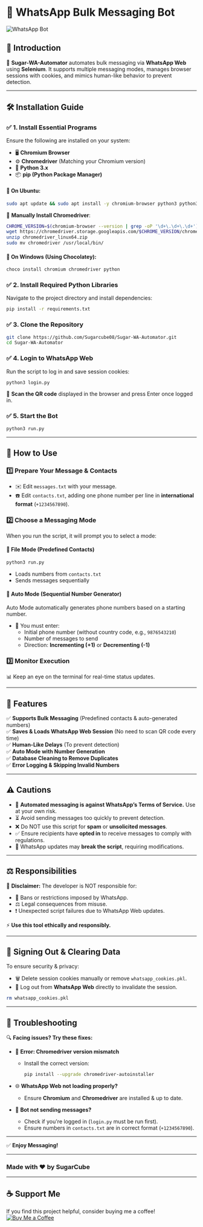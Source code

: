 # 🚀 WhatsApp Bulk Messaging Bot

![WhatsApp Bot](https://img.shields.io/badge/WhatsApp%20Automation-Powered%20by%20Selenium-green?style=flat-square&logo=whatsapp)

## 📌 Introduction
📲 **Sugar-WA-Automator** automates bulk messaging via **WhatsApp Web** using **Selenium**. It supports multiple messaging modes, manages browser sessions with cookies, and mimics human-like behavior to prevent detection.

---

## 🛠️ Installation Guide

### ✅ **1. Install Essential Programs**
Ensure the following are installed on your system:
- 🖥️ **Chromium Browser**
- ⚙️ **Chromedriver** (Matching your Chromium version)
- 🐍 **Python 3.x**
- 📦 **pip (Python Package Manager)**

#### **🔹 On Ubuntu:**
```bash
sudo apt update && sudo apt install -y chromium-browser python3 python3-pip
```
🔹 **Manually Install Chromedriver**:
```bash
CHROME_VERSION=$(chromium-browser --version | grep -oP '\d+\.\d+\.\d+')
wget https://chromedriver.storage.googleapis.com/$CHROME_VERSION/chromedriver_linux64.zip
unzip chromedriver_linux64.zip
sudo mv chromedriver /usr/local/bin/
```

#### **🔹 On Windows (Using Chocolatey):**
```powershell
choco install chromium chromedriver python
```

### ✅ **2. Install Required Python Libraries**
Navigate to the project directory and install dependencies:
```bash
pip install -r requirements.txt
```

### ✅ **3. Clone the Repository**
```bash
git clone https://github.com/Sugarcube08/Sugar-WA-Automator.git
cd Sugar-WA-Automator
```

### ✅ **4. Login to WhatsApp Web**
Run the script to log in and save session cookies:
```bash
python3 login.py
```
📌 **Scan the QR code** displayed in the browser and press Enter once logged in.

### ✅ **5. Start the Bot**
```bash
python3 run.py
```

---

## 📜 How to Use

### 1️⃣ **Prepare Your Message & Contacts**
- ✉️ Edit `messages.txt` with your message.
- ☎️ Edit `contacts.txt`, adding one phone number per line in **international format** (`+1234567890`).

### 2️⃣ **Choose a Messaging Mode**
When you run the script, it will prompt you to select a mode:

#### 🔹 **File Mode (Predefined Contacts)**
```bash
python3 run.py
```
- Loads numbers from `contacts.txt`
- Sends messages sequentially

#### 🔹 **Auto Mode (Sequential Number Generator)**
Auto Mode automatically generates phone numbers based on a starting number.
- 📌 You must enter:
  - Initial phone number (without country code, e.g., `9876543210`)
  - Number of messages to send
  - Direction: **Incrementing (+1)** or **Decrementing (-1)**

### 3️⃣ **Monitor Execution**
📊 Keep an eye on the terminal for real-time status updates.

---

## 🔧 Features
✅ **Supports Bulk Messaging** (Predefined contacts & auto-generated numbers)  
✅ **Saves & Loads WhatsApp Web Session** (No need to scan QR code every time)  
✅ **Human-Like Delays** (To prevent detection)  
✅ **Auto Mode with Number Generation**  
✅ **Database Cleaning to Remove Duplicates**  
✅ **Error Logging & Skipping Invalid Numbers**  

---

## ⚠️ Cautions
- 🚫 **Automated messaging is against WhatsApp’s Terms of Service.** Use at your own risk.
- ⏳ Avoid sending messages too quickly to prevent detection.
- ❌ Do NOT use this script for **spam** or **unsolicited messages**.
- ✅ Ensure recipients have **opted in** to receive messages to comply with regulations.
- 🔄 WhatsApp updates may **break the script**, requiring modifications.

---

## ⚖️ Responsibilities
🚨 **Disclaimer:** The developer is NOT responsible for:
- 🚫 Bans or restrictions imposed by WhatsApp.
- ⚖️ Legal consequences from misuse.
- ❗ Unexpected script failures due to WhatsApp Web updates.

⚡ **Use this tool ethically and responsibly.**

---

## 🔐 Signing Out & Clearing Data
To ensure security & privacy:
- 🗑️ Delete session cookies manually or remove `whatsapp_cookies.pkl`.
- 🚪 Log out from **WhatsApp Web** directly to invalidate the session.

```bash
rm whatsapp_cookies.pkl
```

---

## 🔧 Troubleshooting
🔍 **Facing issues? Try these fixes:**

- 🛑 **Error: Chromedriver version mismatch**
  - Install the correct version:
    ```bash
    pip install --upgrade chromedriver-autoinstaller
    ```

- 🌐 **WhatsApp Web not loading properly?**
  - Ensure **Chromium** and **Chromedriver** are installed & up to date.

- 📩 **Bot not sending messages?**
  - Check if you're logged in (`login.py` must be run first).
  - Ensure numbers in `contacts.txt` are in correct format (`+1234567890`).

---

✅ **Enjoy Messaging!**

---

### Made with ❤️  by SugarCube

---

## ☕ Support Me
If you find this project helpful, consider buying me a coffee!  
[![Buy Me a Coffee](https://img.shields.io/badge/Buy%20Me%20a%20Coffee-Support%20Me-orange?style=flat-square&logo=buy-me-a-coffee)](https://www.buymeacoffee.com/sugarcube08)


